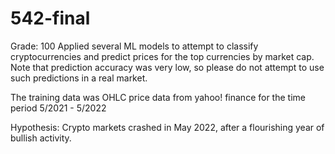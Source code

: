 # 542-final
Grade: 100
Applied several ML models to attempt to classify cryptocurrencies and predict prices for the top currencies by market cap. Note that prediction accuracy was very low, so please do not attempt to use such predictions in a real market.

The training data was OHLC price data from yahoo! finance for the time period 5/2021 - 5/2022

Hypothesis: Crypto markets crashed in May 2022, after a flourishing year of bullish activity.
